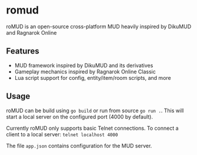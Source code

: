 # romud
roMUD is an open-source cross-platform MUD heavily inspired by DikuMUD and Ragnarok Online

## Features
- MUD framework inspired by DikuMUD and its derivatives
- Gameplay mechanics inspired by Ragnarok Online Classic
- Lua script support for config, entity/item/room scripts, and more

## Usage
roMUD can be build using `go build` or run from source `go run .`. 
This will start a local server on the configured port (4000 by default).

Currently roMUD only supports basic Telnet connections. 
To connect a client to a local server: `telnet localhost 4000`

The file `app.json` contains configuration for the MUD server.
